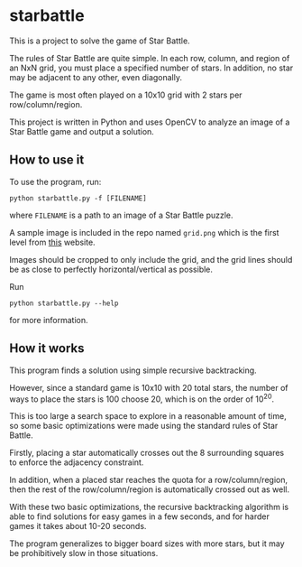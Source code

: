 # starbattle

This is a project to solve the game of Star Battle.

The rules of Star Battle are quite simple. In each row, column, and region
of an NxN grid, you must place a specified number of stars. In addition, no
star may be adjacent to any other, even diagonally.

The game is most often played on a 10x10 grid with 2 stars per row/column/region.

This project is written in Python and uses OpenCV to analyze an image of a Star
Battle game and output a solution.

## How to use it

To use the program, run:

`python starbattle.py -f [FILENAME]`

where `FILENAME` is a path to an image of a Star Battle puzzle.

A sample image is included in the repo named `grid.png` which is the first
level from [this](https://krazydad.com/tablet/starbattle/) website.

Images should be cropped to only include the grid, and the grid lines
should be as close to perfectly horizontal/vertical as possible.

Run

`python starbattle.py --help`

for more information.

## How it works

This program finds a solution using simple recursive backtracking.

However, since a standard game is 10x10 with 20 total stars, the number of ways
to place the stars is 100 choose 20, which is on the order of 10<sup>20</sup>.

This is too large a search space to explore in a reasonable amount of time, so
some basic optimizations were made using the standard rules of Star Battle.

Firstly, placing a star automatically crosses out the 8 surrounding squares
to enforce the adjacency constraint.

In addition, when a placed star reaches the quota for a row/column/region, then
the rest of the row/column/region is automatically crossed out as well.

With these two basic optimizations, the recursive backtracking algorithm is able
to find solutions for easy games in a few seconds, and for harder games it takes
about 10-20 seconds.

The program generalizes to bigger board sizes with more stars, but it may be
prohibitively slow in those situations.
